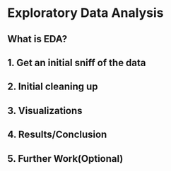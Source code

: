 # Exploratory Data Analysis

## What is EDA?

## 1. Get an initial sniff of the data

## 2. Initial cleaning up

## 3. Visualizations

## 4. Results/Conclusion

## 5. Further Work(Optional)

